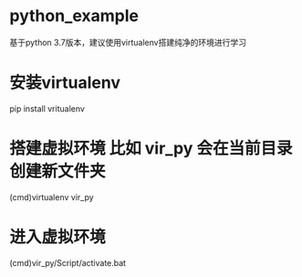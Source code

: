 # python_example

基于python 3.7版本，建议使用virtualenv搭建纯净的环境进行学习

# 安装virtualenv
pip install vritualenv
# 搭建虚拟环境 比如 vir_py 会在当前目录创建新文件夹
(cmd)virtualenv vir_py 
# 进入虚拟环境
(cmd)vir_py/Script/activate.bat




